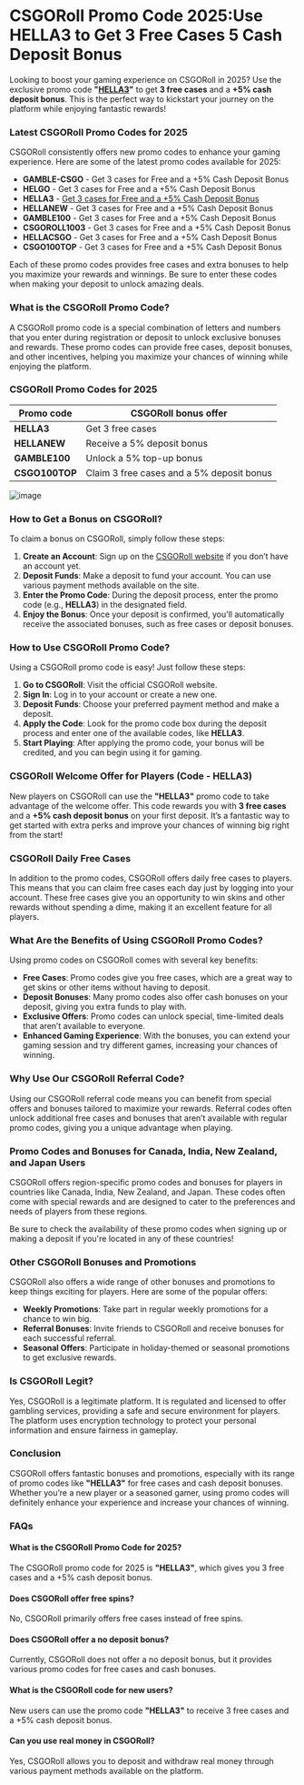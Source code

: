 # **CSGORoll Promo Code 2025:Use HELLA3 to Get 3 Free Cases 5 Cash Deposit Bonus**

Looking to boost your gaming experience on CSGORoll in 2025? Use the exclusive promo code **"**[**HELLA3**](https://csgoroll.gg/r/HELLA3)**"** to get **3 free cases** and a **+5% cash deposit bonus**. This is the perfect way to kickstart your journey on the platform while enjoying fantastic rewards!

### **Latest CSGORoll Promo Codes for 2025**

CSGORoll consistently offers new promo codes to enhance your gaming experience. Here are some of the latest promo codes available for 2025:

*   **GAMBLE-CSGO** - Get 3 cases for Free and a +5% Cash Deposit Bonus
*   **HELGO** - Get 3 cases for Free and a +5% Cash Deposit Bonus
*   **HELLA3** - [Get 3 cases for Free and a +5% Cash Deposit Bonus](https://csgoroll.gg/r/HELLA3)
*   **HELLANEW** - Get 3 cases for Free and a +5% Cash Deposit Bonus
*   **GAMBLE100** - Get 3 cases for Free and a +5% Cash Deposit Bonus
*   **CSGOROLL1003** - Get 3 cases for Free and a +5% Cash Deposit Bonus
*   **HELLACSGO** - Get 3 cases for Free and a +5% Cash Deposit Bonus
*   **CSGO100TOP** - Get 3 cases for Free and a +5% Cash Deposit Bonus

Each of these promo codes provides free cases and extra bonuses to help you maximize your rewards and winnings. Be sure to enter these codes when making your deposit to unlock amazing deals.

### **What is the CSGORoll Promo Code?**

A CSGORoll promo code is a special combination of letters and numbers that you enter during registration or deposit to unlock exclusive bonuses and rewards. These promo codes can provide free cases, deposit bonuses, and other incentives, helping you maximize your chances of winning while enjoying the platform.

### **CSGORoll** **Promo Codes for 2025**
| Promo code  | CSGORoll bonus offer |
| ------------- | ------------- |
| **HELLA3** |  Get 3 free cases    |
| **HELLANEW** | Receive a 5% deposit bonus   |
| **GAMBLE100** |  Unlock a 5% top-up bonus    |
| **CSGO100TOP** | Claim 3 free cases and a 5% deposit bonus |

![image](https://csgototem.com/wp-content/uploads/2023/12/csgoroll-promo.webp)
 
### **How to Get a Bonus on CSGORoll?**

To claim a bonus on CSGORoll, simply follow these steps:

1.  **Create an Account**: Sign up on the [CSGORoll website](https://csgoroll.gg/r/HELLA3) if you don’t have an account yet.
2.  **Deposit Funds**: Make a deposit to fund your account. You can use various payment methods available on the site.
3.  **Enter the Promo Code**: During the deposit process, enter the promo code (e.g., **HELLA3**) in the designated field.
4.  **Enjoy the Bonus**: Once your deposit is confirmed, you'll automatically receive the associated bonuses, such as free cases or deposit bonuses.

### **How to Use CSGORoll Promo Code?**

Using a CSGORoll promo code is easy! Just follow these steps:

1.  **Go to CSGORoll**: Visit the official CSGORoll website.
2.  **Sign In**: Log in to your account or create a new one.
3.  **Deposit Funds**: Choose your preferred payment method and make a deposit.
4.  **Apply the Code**: Look for the promo code box during the deposit process and enter one of the available codes, like **HELLA3**.
5.  **Start Playing**: After applying the promo code, your bonus will be credited, and you can begin using it for gaming.

### **CSGORoll Welcome Offer for Players (Code - HELLA3)**

New players on CSGORoll can use the **"HELLA3"** promo code to take advantage of the welcome offer. This code rewards you with **3 free cases** and a **+5% cash deposit bonus** on your first deposit. It’s a fantastic way to get started with extra perks and improve your chances of winning big right from the start!

### **CSGORoll Daily Free Cases**

In addition to the promo codes, CSGORoll offers daily free cases to players. This means that you can claim free cases each day just by logging into your account. These free cases give you an opportunity to win skins and other rewards without spending a dime, making it an excellent feature for all players.

### **What Are the Benefits of Using CSGORoll Promo Codes?**

Using promo codes on CSGORoll comes with several key benefits:

*   **Free Cases**: Promo codes give you free cases, which are a great way to get skins or other items without having to deposit.
*   **Deposit Bonuses**: Many promo codes also offer cash bonuses on your deposit, giving you extra funds to play with.
*   **Exclusive Offers**: Promo codes can unlock special, time-limited deals that aren’t available to everyone.
*   **Enhanced Gaming Experience**: With the bonuses, you can extend your gaming session and try different games, increasing your chances of winning.

### **Why Use Our CSGORoll Referral Code?**

Using our CSGORoll referral code means you can benefit from special offers and bonuses tailored to maximize your rewards. Referral codes often unlock additional free cases and bonuses that aren’t available with regular promo codes, giving you a unique advantage when playing.

### **Promo Codes and Bonuses for Canada, India, New Zealand, and Japan Users**

CSGORoll offers region-specific promo codes and bonuses for players in countries like Canada, India, New Zealand, and Japan. These codes often come with special rewards and are designed to cater to the preferences and needs of players from these regions.

Be sure to check the availability of these promo codes when signing up or making a deposit if you're located in any of these countries!

### **Other CSGORoll Bonuses and Promotions**

CSGORoll also offers a wide range of other bonuses and promotions to keep things exciting for players. Here are some of the popular offers:

*   **Weekly Promotions**: Take part in regular weekly promotions for a chance to win big.
*   **Referral Bonuses**: Invite friends to CSGORoll and receive bonuses for each successful referral.
*   **Seasonal Offers**: Participate in holiday-themed or seasonal promotions to get exclusive rewards.

### **Is CSGORoll Legit?**

Yes, CSGORoll is a legitimate platform. It is regulated and licensed to offer gambling services, providing a safe and secure environment for players. The platform uses encryption technology to protect your personal information and ensure fairness in gameplay.

### **Conclusion**

CSGORoll offers fantastic bonuses and promotions, especially with its range of promo codes like **"HELLA3"** for free cases and cash deposit bonuses. Whether you’re a new player or a seasoned gamer, using promo codes will definitely enhance your experience and increase your chances of winning.

### **FAQs**

#### **What is the CSGORoll Promo Code for 2025?**

The CSGORoll promo code for 2025 is **"HELLA3"**, which gives you 3 free cases and a +5% cash deposit bonus.

#### **Does CSGORoll offer free spins?**

No, CSGORoll primarily offers free cases instead of free spins.

#### **Does CSGORoll offer a no deposit bonus?**

Currently, CSGORoll does not offer a no deposit bonus, but it provides various promo codes for free cases and cash bonuses.

#### **What is the CSGORoll code for new users?**

New users can use the promo code **"HELLA3"** to receive 3 free cases and a +5% cash deposit bonus.

#### **Can you use real money in CSGORoll?**

Yes, CSGORoll allows you to deposit and withdraw real money through various payment methods available on the platform.
